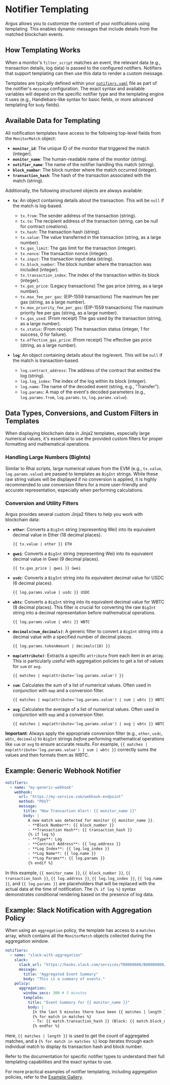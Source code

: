# Notifier Templating

Argus allows you to customize the content of your notifications using templating. This enables dynamic messages that include details from the matched blockchain events.

## How Templating Works

When a monitor's `filter_script` matches an event, the relevant data (e.g., transaction details, log data) is passed to the configured notifiers. Notifiers that support templating can then use this data to render a custom message.

Templates are typically defined within your [`notifiers.yaml`](./notifiers_yaml.md) file as part of the notifier's `message` configuration. The exact syntax and available variables will depend on the specific notifier type and the templating engine it uses (e.g., Handlebars-like syntax for basic fields, or more advanced templating for `body` fields).

## Available Data for Templating

All notification templates have access to the following top-level fields from the `MonitorMatch` object:

*   **`monitor_id`**: The unique ID of the monitor that triggered the match (integer).
*   **`monitor_name`**: The human-readable name of the monitor (string).
*   **`notifier_name`**: The name of the notifier handling this match (string).
*   **`block_number`**: The block number where the match occurred (integer).
*   **`transaction_hash`**: The hash of the transaction associated with the match (string).

Additionally, the following structured objects are always available:

*   **`tx`**: An object containing details about the transaction. This will be `null` if the match is log-based.
    *   `tx.from`: The sender address of the transaction (string).
    *   `tx.to`: The recipient address of the transaction (string, can be null for contract creations).
    *   `tx.hash`: The transaction hash (string).
    *   `tx.value`: The value transferred in the transaction (string, as a large number).
    *   `tx.gas_limit`: The gas limit for the transaction (integer).
    *   `tx.nonce`: The transaction nonce (integer).
    *   `tx.input`: The transaction input data (string).
    *   `tx.block_number`: The block number where the transaction was included (integer).
    *   `tx.transaction_index`: The index of the transaction within its block (integer).
    *   `tx.gas_price`: (Legacy transactions) The gas price (string, as a large number).
    *   `tx.max_fee_per_gas`: (EIP-1559 transactions) The maximum fee per gas (string, as a large number).
    *   `tx.max_priority_fee_per_gas`: (EIP-1559 transactions) The maximum priority fee per gas (string, as a large number).
    *   `tx.gas_used`: (From receipt) The gas used by the transaction (string, as a large number).
    *   `tx.status`: (From receipt) The transaction status (integer, 1 for success, 0 for failure).
    *   `tx.effective_gas_price`: (From receipt) The effective gas price (string, as a large number).

*   **`log`**: An object containing details about the log/event. This will be `null` if the match is transaction-based.
    *   `log.contract_address`: The address of the contract that emitted the log (string).
    *   `log.log_index`: The index of the log within its block (integer).
    *   `log.name`: The name of the decoded event (string, e.g., "Transfer").
    *   `log.params`: A map of the event's decoded parameters (e.g., `log.params.from`, `log.params.to`, `log.params.value`).

## Data Types, Conversions, and Custom Filters in Templates

When displaying blockchain data in Jinja2 templates, especially large numerical values, it's essential to use the provided custom filters for proper formatting and mathematical operations.

### Handling Large Numbers (BigInts)

Similar to Rhai scripts, large numerical values from the EVM (e.g., `tx.value`, `log.params.value`) are passed to templates as `BigInt` strings. While these raw string values will be displayed if no conversion is applied, it is highly recommended to use conversion filters for a more user-friendly and accurate representation, especially when performing calculations.

### Conversion and Utility Filters

Argus provides several custom Jinja2 filters to help you work with blockchain data:

*   **`ether`**: Converts a `BigInt` string (representing Wei) into its equivalent decimal value in Ether (18 decimal places).
    ```jinja
    {{ tx.value | ether }} ETH
    ```

*   **`gwei`**: Converts a `BigInt` string (representing Wei) into its equivalent decimal value in Gwei (9 decimal places).
    ```jinja
    {{ tx.gas_price | gwei }} Gwei
    ```

*   **`usdc`**: Converts a `BigInt` string into its equivalent decimal value for USDC (6 decimal places).
    ```jinja
    {{ log.params.value | usdc }} USDC
    ```

*   **`wbtc`**: Converts a `BigInt` string into its equivalent decimal value for WBTC (8 decimal places). This filter is crucial for converting the raw `BigInt` string into a decimal representation before mathematical operations.
    ```jinja
    {{ log.params.value | wbtc }} WBTC
    ```

*   **`decimals(num_decimals)`**: A generic filter to convert a `BigInt` string into a decimal value with a specified number of decimal places.
    ```jinja
    {{ log.params.tokenAmount | decimals(18) }}
    ```

*   **`map(attribute)`**: Extracts a specific `attribute` from each item in an array. This is particularly useful with aggregation policies to get a list of values for `sum` or `avg`.
    ```jinja
    {{ matches | map(attribute='log.params.value') }}
    ```

*   **`sum`**: Calculates the sum of a list of numerical values. Often used in conjunction with `map` and a conversion filter.
    ```jinja
    {{ matches | map(attribute='log.params.value') | sum | wbtc }} WBTC
    ```

*   **`avg`**: Calculates the average of a list of numerical values. Often used in conjunction with `map` and a conversion filter.
    ```jinja
    {{ matches | map(attribute='log.params.value') | avg | wbtc }} WBTC
    ```

**Important**: Always apply the appropriate conversion filter (e.g., `ether`, `usdc`, `wbtc`, `decimals`) to `BigInt` strings *before* performing mathematical operations like `sum` or `avg` to ensure accurate results. For example, `{{ matches | map(attribute='log.params.value') | sum | wbtc }}` correctly sums the values and then formats them as WBTC.

## Example: Generic Webhook Notifier

```yaml
notifiers:
  - name: "my-generic-webhook"
    webhook:
      url: "https://my-service.com/webhook-endpoint"
      method: "POST"
      message:
        title: "New Transaction Alert: {{ monitor_name }}"
        body: |
          A new match was detected for monitor {{ monitor_name }}.
          - **Block Number**: {{ block_number }}
          - **Transaction Hash**: {{ transaction_hash }}
          {% if log %}
          - **Type**: Log
          - **Contract Address**: {{ log.address }}
          - **Log Index**: {{ log.log_index }}
          - **Log Name**: {{ log.name }}
          - **Log Params**: {{ log.params }}
          {% endif %}
```

In this example, `{{ monitor_name }}`, `{{ block_number }}`, `{{ transaction_hash }}`, `{{ log.address }}`, `{{ log.log_index }}`, `{{ log.name }}`, and `{{ log.params }}` are placeholders that will be replaced with the actual data at the time of notification. The `{% if log %}` syntax demonstrates conditional rendering based on the presence of log data.

## Example: Slack Notification with Aggregation Policy

When using an `aggregation` policy, the template has access to a `matches` array, which contains all the `MonitorMatch` objects collected during the aggregation window.

```yaml
notifiers:
  - name: "slack-with-aggregation"
    slack:
      slack_url: "https://hooks.slack.com/services/T00000000/B00000000/XXXXXXXXXXXXXXXXXXXXXXXX"
      message:
        title: "Aggregated Event Summary"
        body: "This is a summary of events."
    policy:
      aggregation:
        window_secs: 300 # 5 minutes
        template:
          title: "Event Summary for {{ monitor_name }}"
          body: |
            In the last 5 minutes there have been {{ matches | length }} new events
            {% for match in matches %}
            - Tx: {{ match.transaction_hash }} (Block: {{ match.block_number }})
            {% endfor %}
```

Here, `{{ matches | length }}` is used to get the count of aggregated matches, and a `{% for match in matches %}` loop iterates through each individual match to display its transaction hash and block number.

Refer to the documentation for specific notifier types to understand their full templating capabilities and the exact syntax to use.

For more practical examples of notifier templating, including aggregation policies, refer to the [Example Gallery](../examples/gallery.md).
